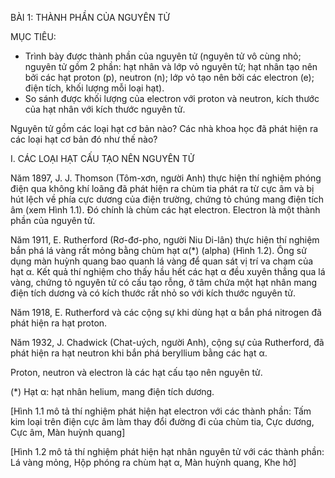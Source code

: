 BÀI 1: THÀNH PHẦN CỦA NGUYÊN TỬ

MỤC TIÊU:
- Trình bày được thành phần của nguyên tử (nguyên tử vô cùng nhỏ; nguyên tử gồm 2 phần: hạt nhân và lớp vỏ nguyên tử; hạt nhân tạo nên bởi các hạt proton (p), neutron (n); lớp vỏ tạo nên bởi các electron (e); điện tích, khối lượng mỗi loại hạt).
- So sánh được khối lượng của electron với proton và neutron, kích thước của hạt nhân với kích thước nguyên tử.

Nguyên tử gồm các loại hạt cơ bản nào? Các nhà khoa học đã phát hiện ra các loại hạt cơ bản đó như thế nào?

I. CÁC LOẠI HẠT CẤU TẠO NÊN NGUYÊN TỬ

Năm 1897, J. J. Thomson (Tôm-xơn, người Anh) thực hiện thí nghiệm phóng điện qua không khí loãng đã phát hiện ra chùm tia phát ra từ cực âm và bị hút lệch về phía cực dương của điện trường, chứng tỏ chúng mang điện tích âm (xem Hình 1.1). Đó chính là chùm các hạt electron. Electron là một thành phần của nguyên tử.

Năm 1911, E. Rutherford (Rơ-đơ-pho, người Niu Di-lân) thực hiện thí nghiệm bắn phá lá vàng rất mỏng bằng chùm hạt α(*) (alpha) (Hình 1.2). Ông sử dụng màn huỳnh quang bao quanh lá vàng để quan sát vị trí va chạm của hạt α. Kết quả thí nghiệm cho thấy hầu hết các hạt α đều xuyên thẳng qua lá vàng, chứng tỏ nguyên tử có cấu tạo rỗng, ở tâm chứa một hạt nhân mang điện tích dương và có kích thước rất nhỏ so với kích thước nguyên tử.

Năm 1918, E. Rutherford và các cộng sự khi dùng hạt α bắn phá nitrogen đã phát hiện ra hạt proton.

Năm 1932, J. Chadwick (Chat-uých, người Anh), cộng sự của Rutherford, đã phát hiện ra hạt neutron khi bắn phá beryllium bằng các hạt α.

Proton, neutron và electron là các hạt cấu tạo nên nguyên tử.

(*) Hạt α: hạt nhân helium, mang điện tích dương.

[Hình 1.1 mô tả thí nghiệm phát hiện hạt electron với các thành phần: Tấm kim loại trên điện cực âm làm thay đổi đường đi của chùm tia, Cực dương, Cực âm, Màn huỳnh quang]

[Hình 1.2 mô tả thí nghiệm phát hiện hạt nhân nguyên tử với các thành phần: Lá vàng mỏng, Hộp phóng ra chùm hạt α, Màn huỳnh quang, Khe hở]